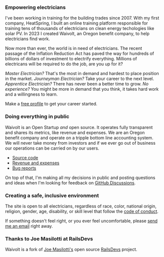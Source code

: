 ### Empowering electricians

I've been working in training for the building trades since 2007. With my first company, HeatSpring, I built an online training platform responsible for training tens of thousands of electricians on clean energy techologies like solar PV. In 2023 I created Waivolt, an Oregon benefit company, to help electricians find work.

Now more than ever, the world is in need of electricians. The recent passage of the Inflation Reduction Act has paved the way for hundreds of billions of dollars of investment to electrify everything. Millions of electricans will be required to do the job, are you up for it?

*Master Electrician?* That's the most in demand and hardest to place position in the market.
*Journeyman Electrician?* Take your career to the next level.
*Apprentice Electrician?* There has never been a better time to grow.
*No experience?* You might be more in demand that you think, it takes hard work and a willingness to learn.

Make a [free profile](users/sign_up) to get your career started.

### Doing everything in public

Waivolt is an Open Startup *and* open source. It operates fully transparent and shares its metrics, like revenue and expenses. We are an Oregon benefit company and operate on a tripple bottom line accounting system. We will never take money from investors and if we ever go out of business our operations can be carried on by our users.

* [Source code](https://github.com/openshiro/waivolt/)
* [Revenue and expenses](/open)
* [Bug reports](https://app.honeybadger.io/project/vlnQvYl85Q)

On top of that, I'm making all my decisions in public and posting questions and ideas when I'm looking for feedback on [GitHub Discussions](https://github.com/openshiro/waivolt/).

### Creating a safe, inclusive environment

The site is open to all electricians, regardless of race, color, national origin, religion, gender, age, disability, or skill level that follow the [code of conduct](/conduct).

If something doesn't feel right, or you ever feel uncomfortable, please [send me an email](mailto:duncan@waivolt.com) right away.

### Thanks to Joe Masilotti at RailsDevs

Waivolt is a fork of [Joe Masilotti's](https://masilotti.com/) open source [RailsDevs](https://github.com/joemasilotti/railsdevs.com) project.
